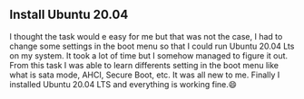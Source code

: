 ##  Install Ubuntu 20.04
I thought the task would e easy for me but that was not the case, I had to change some settings in the boot menu so that I could run Ubuntu 20.04 Lts on my system. It took a lot of time but I somehow managed to figure it out. From this task I was able to learn differents setting in the boot menu like what is sata mode, AHCI, Secure Boot, etc. It was all new to me. Finally I installed Ubuntu 20.04 LTS and everything is working fine.:smile:
